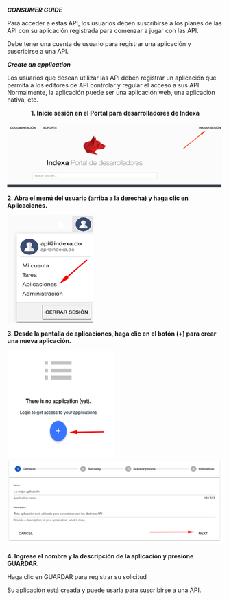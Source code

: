 ***CONSUMER GUIDE***

Para acceder a estas API, los usuarios deben suscribirse a los planes de las API con su aplicación registrada para comenzar a jugar con las API.

Debe tener una cuenta de usuario para registrar una aplicación y suscribirse a una API.

***Create an application***

Los usuarios que desean utilizar las API deben registrar un aplicación que permita a los editores de API controlar y regular el acceso a sus API. Normalmente, la aplicación puede ser una aplicación web, una aplicación nativa, etc.


<div>
<p align="center"><b>1. Inicie sesión en el Portal para desarrolladores de Indexa</b></p>

<img src="https://raw.githubusercontent.com/indexa-git/apis-documentation/master/consumer-guide/images/login.png" alt="drawing" width="500" height="150"/>

<p><b>2. Abra el menú del usuario (arriba a la derecha) y haga clic en Aplicaciones.</b></p>

<img src="https://raw.githubusercontent.com/indexa-git/apis-documentation/master/consumer-guide/images/application.png" alt="drawing" width="200" height="250"/>

<p><b>3. Desde la pantalla de aplicaciones, haga clic en el botón (+) para crear una nueva aplicación.</b></p>


<img src="https://raw.githubusercontent.com/indexa-git/apis-documentation/master/consumer-guide/images/application2.png" alt="drawing" width="250" height="250"/>

<img src="https://raw.githubusercontent.com/indexa-git/apis-documentation/master/consumer-guide/images/application3.png" alt="drawing" width="600" height="200"/>

<p><b>4. Ingrese el nombre y la descripción de la aplicación y presione GUARDAR.</b></p>

<p>Haga clic en GUARDAR para registrar su solicitud</p>

<p>Su aplicación está creada y puede usarla para suscribirse a una API.</p>
</div>

